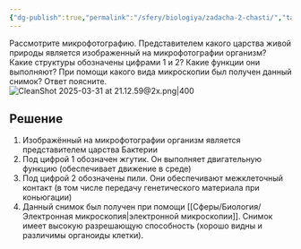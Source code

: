 ```yaml
---
{"dg-publish":true,"permalink":"/sfery/biologiya/zadacha-2-chasti/","tags":["Общаябиология"]}
---
```


Рассмотрите микрофотографию. Представителем какого царства живой природы является изображенный на микрофотографии организм? Какие структуры обозначены цифрами 1 и 2? Какие функции они выполняют? При помощи какого вида микроскопии был получен данный снимок? Ответ поясните. 
![CleanShot 2025-03-31 at 21.12.59@2x.png|400](/img/user/%D0%90%D1%80%D1%85%D0%B8%D0%B2/%D0%9A%D1%8D%D1%88/CleanShot%202025-03-31%20at%2021.12.59@2x.png)
## Решение 
1. Изображённый на микрофотографии организм является представителем царства Бактерии 
2. Под цифрой 1 обозначен жгутик. Он выполняет двигательную функцию (обеспечивает движение в среде)
3. Под цифрой 2 обозначены пили. Они обеспечивают межклеточный контакт (в том числе передачу генетического материала при коньюгации)
4. Данный снимок был получен при помощи [[Сферы/Биология/Электронная микроскопия\|электронной микроскопии]]. Снимок имеет высокую разрешающую способность (хорошо видны и различимы органоиды клетки).
